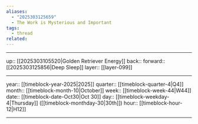 ```yaml
---
aliases:
  - "2025303125659"
  - The Work is Mysterious and Important
tags:
  - thread
related:
---
```




***

up:: [[2025303105520|Golden Retriever Energy]]
back:: 
forward:: [[2025303125856|Deep Sleep]]
layer:: [[layer-099]]

***

year:: [[timeblock-year-2025|2025]]
quarter:: [[timeblock-quarter-4|Q4]]
month:: [[timeblock-month-10|October]]
week:: [[timeblock-week-44|W44]]
date:: [[timeblock-date-Oct30|Oct 30]]
day:: [[timeblock-weekday-4|Thursday]] ([[timeblock-monthday-30|30th]])
hour:: [[timeblock-hour-12|H12]]

***
